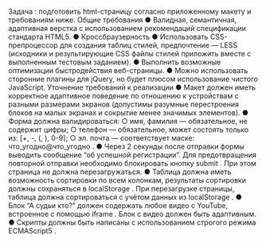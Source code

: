 Задача : подготовить html-страницу согласно приложенному макету и
требованиям ниже.
Общие требования
● Валидная, семантичная, адаптивная верстка с использованием
рекомендаций спецификации стандарта HTML5.
● Кроссбраузерность
● Использовать CSS-препроцессор для создания таблиц стилей,
предпочтение — LESS (исходники и результирующие CSS файлы стилей
приложить вместе с выполненным тестовым заданием).
● Выполнить возможные оптимизации быстродействия веб-страницы.
● Можно использовать сторонние плагины для jQuery, но будет плюсом
использование чистого JavaScript.
Уточнение требований к реализации
● Макет должен иметь корректное адаптивное поведение по отношению к
устройствам с разными размерами экранов (допустимы разумные
перестроения блоков на малых экранах и сокрытие менее значимых
элементов).
● Форма должна валидироваться:
○ имя, фамилия — обязательное, не содержит цифры;
○ телефон — обязательное, может состоять только из: [+, -, (, ), 0-9];
○ эл. почта — соответствует маске: что_угодно@что_угодно .
● Через 2 секунды после отправки формы выводить сообщение “об
успешной регистрации”. Для предотвращения повторной отправки
необходимо блокировать кнопку submit . При этом страница не должна
перезагружаться.
● Таблица должна иметь возможность сортировки по всем колонкам,
результаты сортировки должны сохраняться в localStorage . При
перезагрузке страницы, таблица должна сортироваться с учётом данных
из localStorage .
● Блок “А судьи кто?” должен содержать любое видео с YouTube,
встроенное с помощью iframe . Блок с видео должен быть адаптивным.
● Скрипты должны быть написаны с использованием строгого режима
ECMAScript5 .
